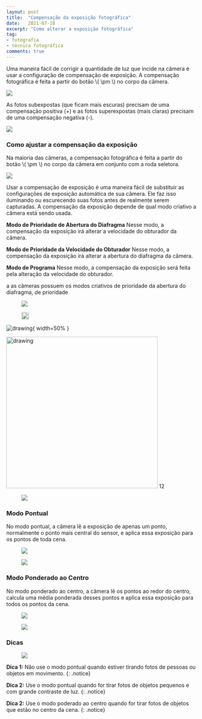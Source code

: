 ```yaml
---
layout: post
title:  "Compensação da exposição fotográfica"
date:   2021-07-18
excerpt: "Como alterar a exposição fotográfica"
tag:
- fotografia
- técnica fotográfica
comments: true
---
```

Uma maneira fácil de corrigir a quantidade de luz que incide na câmera é usar a configuração de compensação de exposição. A compensação fotográfica é feita a partir do botão \\( \pm \\) no corpo da câmera.

<img src="https://i.imgur.com/i1JTfji.png"/>

As fotos subexpostas (que ficam mais escuras) precisam de uma compensação positiva (+) e as fotos superexpostas (mais claras) precisam de uma compensação negativa (-).

<img src="https://i.imgur.com/LTzWHo1.png"/>

### Como ajustar a compensação da exposição
Na maioria das câmeras, a compensação fotográfica é feita a partir do botão \\( \pm \\) no corpo da câmera em conjunto com a roda seletora.

<img src="https://i.imgur.com/i1JTfji.png"/>

Usar a compensação de exposição é uma maneira fácil de substituir as configurações de exposição automática de sua câmera. Ele faz isso iluminando ou escurecendo suas fotos antes de realmente serem capturadas. A compensação da exposição depende de qual modo criativo a câmera está sendo usada.

**Modo de Prioridade de Abertura do Diafragma**
Nesse modo, a compensação da exposição irá alterar a velocidade do obturador da câmera.

**Modo de Prioridade da Velocidade do Obturador**
Nesse modo, a compensação da exposição irá alterar a abertura do diafragma da câmera.

**Modo de Programa**
Nesse modo, a compensação da exposição será feita pela alteração da velocidade do obturador.


a as câmeras possuem os modos criativos de prioridade da abertura do diafragma, de prioridade

<figure>
	<img src="https://i.imgur.com/i1JTfji.png"/>
</figure>

<figure>
	<img src="https://i.imgur.com/i1JTfji.png" height="20" />
</figure>

![drawing](https://i.imgur.com/i1JTfji.png){ width=50% }

<img src="https://i.imgur.com/i1JTfji.png" alt="drawing" style="width:400px;"/>
12

<figure>
	<img src="https://i.imgur.com/jc8IGVq.png">
</figure>

### Modo Pontual
No modo pontual, a câmera lê a exposição de apenas um ponto, normalmente o ponto mais central do sensor, e aplica essa exposição para os pontos de toda cena.

<figure>
	<img src="https://i.imgur.com/zCtarmh.png">
</figure>

<figure>
	<img src="https://i.imgur.com/bFpgEUA.png">
</figure>

### Modo Ponderado ao Centro
No modo ponderado ao centro, a câmera lê os pontos ao redor do centro, calcula uma média ponderada desses pontos e aplica essa exposição para todos os pontos da cena.

<figure>
	<img src="https://i.imgur.com/aLP7y2d.png">
</figure>

<figure>
	<img src="https://i.imgur.com/Hhnl20O.png">
</figure>

### Dicas
<figure>
	<img src="https://i.imgur.com/5XapiGD.png">
</figure>

**Dica 1:** Não use o modo pontual quando estiver tirando fotos de pessoas ou objetos em movimento.
{: .notice}

**Dica 2:** Use o modo pontual quando for tirar fotos de objetos pequenos e com grande contraste de luz.
{: .notice}

**Dica 2:** Use o modo poderado ao centro quando for tirar fotos de objetos que estão no centro da cena.
{: .notice}
